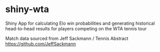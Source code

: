 # shiny-wta

Shiny App for calculating Elo win probabilities and generating historical head-to-head results for players competing on the WTA tennis tour


Match data sourced from Jeff Sackmann / Tennis Abstract https://github.com/JeffSackmann
